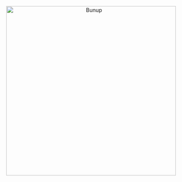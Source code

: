 <div align="center">

<p><a href="https://bunup.dev">
  <img alt="Bunup" src="https://raw.githubusercontent.com/bunup/bunup/70cd8bee686d5608f4e87e46f96f0bbd1ba5484c/assets/bunup-kawaii-sticker.png" width="450">
</a></p>
</div>
